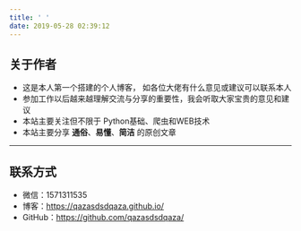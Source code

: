 ```yaml
---
title: ' '
date: 2019-05-28 02:39:12
---
```


## 关于作者

- 这是本人第一个搭建的个人博客， 如各位大佬有什么意见或建议可以联系本人
- 参加工作以后越来越理解交流与分享的重要性，我会听取大家宝贵的意见和建议
- 本站主要关注但不限于 Python基础、爬虫和WEB技术
- 本站主要分享 **通俗**、**易懂**、**简洁** 的原创文章

------

## 联系方式

- 微信：1571311535
- 博客：<https://qazasdsdqaza.github.io/>
- GitHub：<https://github.com/qazasdsdqaza/>